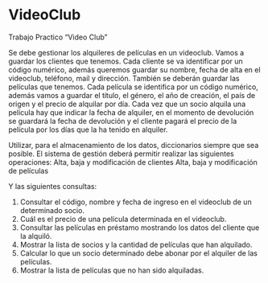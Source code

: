 # VideoClub

Trabajo Practico “Video Club”

Se debe gestionar los alquileres de películas en un videoclub. Vamos a guardar los clientes que
tenemos. Cada cliente se va identificar por un código numérico, además queremos guardar su
nombre, fecha de alta en el videoclub, teléfono, mail y dirección. También se deberán guardar
las películas que tenemos. Cada película se identifica por un código numérico, además vamos a
guardar el título, el género, el año de creación, el país de origen y el precio de alquilar por día.
Cada vez que un socio alquila una película hay que indicar la fecha de alquiler, en el momento
de devolución se guardará la fecha de devolución y el cliente pagará el precio de la película por
los días que la ha tenido en alquiler.

Utilizar, para el almacenamiento de los datos, diccionarios siempre que sea posible.
El sistema de gestión deberá permitir realizar las siguientes operaciones:
Alta, baja y modificación de clientes
Alta, baja y modificación de películas

Y las siguientes consultas:

1. Consultar el código, nombre y fecha de ingreso en el videoclub de un determinado
   socio.
2. Cuál es el precio de una película determinada en el videoclub.
3. Consultar las películas en préstamo mostrando los datos del cliente que la alquiló.
4. Mostrar la lista de socios y la cantidad de películas que han alquilado.
5. Calcular lo que un socio determinado debe abonar por el alquiler de las películas.
6. Mostrar la lista de películas que no han sido alquiladas.
